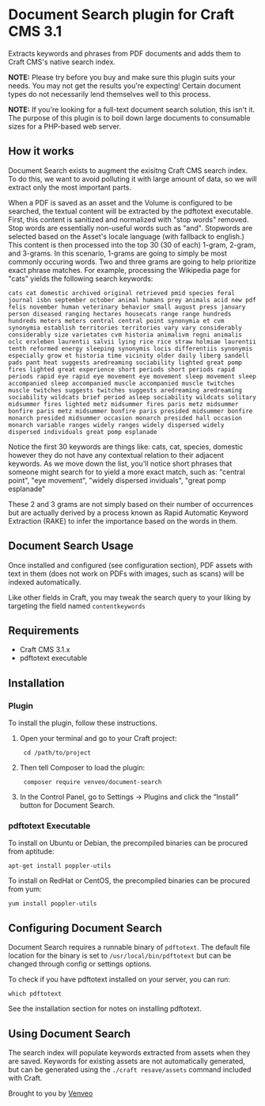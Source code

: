 # Document Search plugin for Craft CMS 3.1
Extracts keywords and phrases from PDF documents and adds them to Craft CMS's native search index.

**NOTE:** 
Please try before you buy and make sure this plugin suits your needs. You may not get the results you're expecting! Certain document types do not necessarily lend themselves well to this process.

**NOTE:**
If you're looking for a full-text document search solution, this isn't it. The purpose of this plugin is to boil down large documents to consumable sizes for a PHP-based web server.

## How it works
Document Search exists to augment the exisitng Craft CMS search index. To do this, we want to avoid polluting it with large amount of data, so we will extract only the most important parts.

When a PDF is saved as an asset and the Volume is configured to be searched, the textual content will be extracted by the pdftotext executable. First, this content is sanitized and normalized with "stop words" removed. Stop words are essentially non-useful words such as "and". Stopwords are selected based on the Asset's locale language (with fallback to english.) This content is then processed into the top 30 (30 of each) 1-gram, 2-gram, and 3-grams. In this scenario, 1-grams are going to simply be most commonly occuring words. Two and three grams are going to help prioritize exact phrase matches. For example, processing the Wikipedia page for "cats" yields the following search keywords:
```
cats cat domestic archived original retrieved pmid species feral journal isbn september october animal humans prey animals acid new pdf felis november human veterinary behavior small august press january person diseased ranging hectares housecats range range hundreds hundreds meters meters central central point synonymia et cvm synonymia establish territories territories vary vary considerably considerably size varietates cvm historia animalivm regni animalis oclc erxleben laurentii salvii lying rice rice straw holmiae laurentii tenth reformed energy sleeping synonymis locis differentiis synonymis especially grow et historia time vicinity older daily liberg sandell pads pant heat suggests aredreaming sociability lighted great pomp fires lighted great experience short periods short periods rapid periods rapid eye rapid eye movement eye movement sleep movement sleep accompanied sleep accompanied muscle accompanied muscle twitches muscle twitches suggests twitches suggests aredreaming aredreaming sociability wildcats brief period asleep sociability wildcats solitary midsummer fires lighted metz midsummer fires paris metz midsummer bonfire paris metz midsummer bonfire paris presided midsummer bonfire monarch presided midsummer occasion monarch presided hall occasion monarch variable ranges widely ranges widely dispersed widely dispersed individuals great pomp esplanade
```

Notice the first 30 keywords are things like: cats, cat, species, domestic however they do not have any contextual relation to their adjacent keywords. As we move down the list, you'll notice short phrases that someone might search for to yield a more exact match, such as: "central point", "eye movement", "widely dispersed inviduals", "great pomp esplanade"

These 2 and 3 grams are not simply based on their number of occurrences but are actually derived by a process known as Rapid Automatic Keyword Extraction (RAKE) to infer the importance based on the words in them.

## Document Search Usage

Once installed and configured (see configuration section), PDF assets with text in them (does not work on PDFs with images, such as scans) will be indexed automatically.

Like other fields in Craft, you may tweak the search query to your liking by targeting the field named `contentkeywords`

## Requirements
- Craft CMS 3.1.x
- pdftotext executable

## Installation
### Plugin
To install the plugin, follow these instructions.

1. Open your terminal and go to your Craft project:

        cd /path/to/project

2. Then tell Composer to load the plugin:

        composer require venveo/document-search

3. In the Control Panel, go to Settings → Plugins and click the “Install” button for Document Search.

### pdftotext Executable
To install on Ubuntu or Debian, the precompiled binaries can be procured from aptitude:

`apt-get install poppler-utils`

To install on RedHat or CentOS, the precompiled binaries can be procured from yum:

`yum install poppler-utils`

## Configuring Document Search

Document Search requires a runnable binary of `pdftotext`. The default file location
for the binary is set to `/usr/local/bin/pdftotext` but can be changed through config or
settings options.

To check if you have pdftotext installed on your server, you can run:

`which pdftotext`

See the installation section for notes on installing pdftotext.

## Using Document Search

The search index will populate keywords extracted from assets when they are saved. 
Keywords for existing assets are not automatically generated, but can be generated
using the `./craft resave/assets` command included with Craft.


Brought to you by [Venveo](https://venveo.com)
